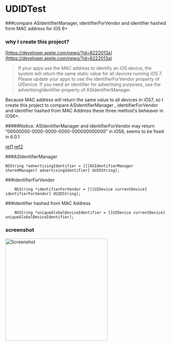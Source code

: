 UDIDTest
========

###compare ASIdentifierManager, identifierForVendor and identifier hashed form MAC address for iOS 6+

### why I create this project?

[https://developer.apple.com/news/?id=8222013a](https://developer.apple.com/news/?id=8222013a)

> If your apps use the MAC address to identify an iOS device, the system will return the same static value for all devices running iOS 7. Please update your apps to use the identifierForVendor property of UIDevice. If you need an identifier for advertising purposes, use the advertisingIdentifier property of ASIdentifierManager.

Because MAC address will return the same value to all devices in iOS7,
so I create this project to compare ASIdentifierManager , identifierForVendor and identifier hashed from MAC Address these three method's beheaver in iOS6+.


#####Notice:
ASIdentifierManager and identifierForVendor may return “00000000-0000-0000-0000-000000000000” in iOS6, seems to be fixed in 6.0.1

[ref1](http://stackoverflow.com/questions/12605257/the-advertisingidentifier-and-identifierforvendor-return-00000000-0000-0000-000)
[ref2](http://stackoverflow.com/questions/12506893/identifierforvendor-and-ios6?answertab=active#tab-top)


###ASIdentifierManager

``` objc
NSString *advertisingIdentifier = [[[ASIdentifierManager sharedManager] advertisingIdentifier] UUIDString];    
```
 
###identifierForVendor

``` objc
    NSString *identifierForVendor = [[[UIDevice currentDevice] identifierForVendor] UUIDString];
```    

###identifier hashed from MAC Address

``` objc
    NSString *uniqueGlobalDeviceIdentifier = [[UIDevice currentDevice] uniqueGlobalDeviceIdentifier];
```
    
### screenshot ##
<img src="https://raw.github.com/wpsteak/UDIDTest/master/screenshot.png" alt="Screenshot" style="width:320px;" />
